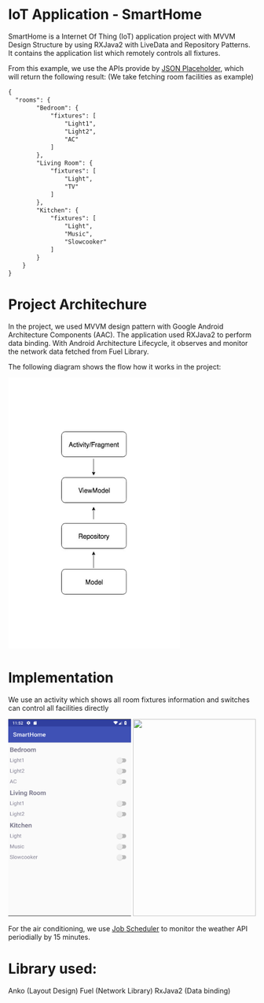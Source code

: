 # IoT Application - SmartHome

SmartHome is a Internet Of Thing (IoT) application project with MVVM Design Structure by using RXJava2 with LiveData and Repository Patterns. It contains the application list which remotely controls all fixtures.

From this example, we use the APIs provide by [JSON Placeholder](http://private-1e863-house4591.apiary-mock.com/), which will return the following result: (We take fetching room facilities as example)
```
{
  "rooms": {
        "Bedroom": {
            "fixtures": [
                "Light1",
                "Light2",
                "AC"
            ]
        },
        "Living Room": {
            "fixtures": [
                "Light",
                "TV"
            ]
        },
        "Kitchen": {
            "fixtures": [
                "Light",
                "Music",
                "Slowcooker"
            ]
        }
    }
}
```

# Project Architechure
In the project, we used MVVM design pattern with Google Android Architecture Components (AAC). The application used RXJava2 to perform data binding. With Android Architecture Lifecycle, it observes and monitor the network data fetched from Fuel Library.

The following diagram shows the flow how it works in the project:

<p float="left">
  <img src="https://github.com/sunnytse0326/SmartHome/blob/master/screenshot/structure.png" width="350" height="550">
</p>


# Implementation
We use an activity which shows all room fixtures information and switches can control all facilities directly
<p float="left">
  <img src="https://github.com/sunnytse0326/SmartHome/blob/master/screenshot/screenshot1.png" width="250" height="400">
  <img src="https://github.com/sunnytse0326/SmartHome/blob/master/screenshot/screenshot2.png" width="250" height="400">
</p>

For the air conditioning, we use [Job Scheduler](https://github.com/evernote/android-job) to monitor the weather API periodially by 15 minutes.

# Library used:
Anko (Layout Design)
Fuel (Network Library)
RxJava2 (Data binding)



